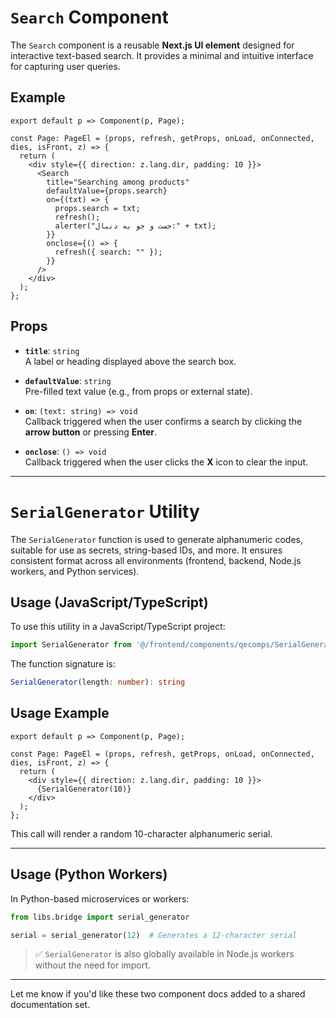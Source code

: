 
# `Search` Component

The `Search` component is a reusable **Next.js UI element** designed for interactive text-based search. It provides a minimal and intuitive interface for capturing user queries.

## Example

```tsx
export default p => Component(p, Page);

const Page: PageEl = (props, refresh, getProps, onLoad, onConnected, dies, isFront, z) => {
  return (
    <div style={{ direction: z.lang.dir, padding: 10 }}>
      <Search
        title="Searching among products"
        defaultValue={props.search}
        on={(txt) => {
          props.search = txt;
          refresh();
          alerter("جست و جو به دنبال:" + txt);
        }}
        onclose={() => {
          refresh({ search: "" });
        }}
      />
    </div>
  );
};
```

## Props

- **`title`**: `string`  
  A label or heading displayed above the search box.

- **`defaultValue`**: `string`  
  Pre-filled text value (e.g., from props or external state).

- **`on`**: `(text: string) => void`  
  Callback triggered when the user confirms a search by clicking the **arrow button** or pressing **Enter**.

- **`onclose`**: `() => void`  
  Callback triggered when the user clicks the **X** icon to clear the input.

---

# `SerialGenerator` Utility

The `SerialGenerator` function is used to generate alphanumeric codes, suitable for use as secrets, string-based IDs, and more. It ensures consistent format across all environments (frontend, backend, Node.js workers, and Python services).

## Usage (JavaScript/TypeScript)

To use this utility in a JavaScript/TypeScript project:

```ts
import SerialGenerator from '@/frontend/components/qecomps/SerialGenerator';
```

The function signature is:

```ts
SerialGenerator(length: number): string
```

## Usage Example

```tsx
export default p => Component(p, Page);

const Page: PageEl = (props, refresh, getProps, onLoad, onConnected, dies, isFront, z) => {
  return (
    <div style={{ direction: z.lang.dir, padding: 10 }}>
      {SerialGenerator(10)}
    </div>
  );
};
```

This call will render a random 10-character alphanumeric serial.

---

## Usage (Python Workers)

In Python-based microservices or workers:

```python
from libs.bridge import serial_generator

serial = serial_generator(12)  # Generates a 12-character serial
```

> ✅ `SerialGenerator` is also globally available in Node.js workers without the need for import.

---

Let me know if you'd like these two component docs added to a shared documentation set.
